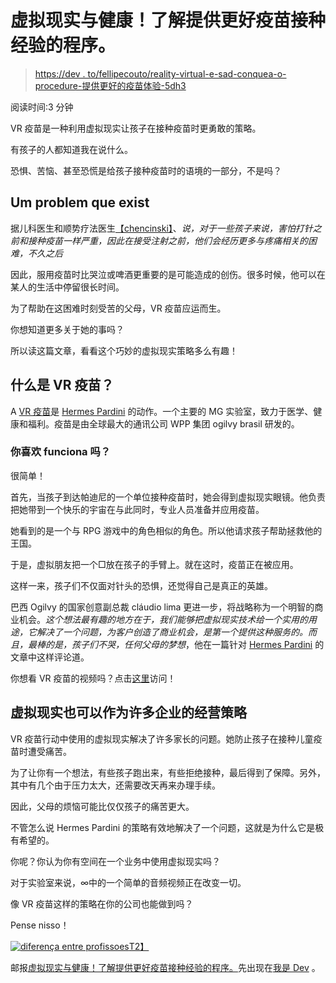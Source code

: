 # 虚拟现实与健康！了解提供更好疫苗接种经验的程序。

> [https://dev . to/fellipecouto/reality-virtual-e-sad-conquea-o-procedure-提供更好的疫苗体验-5dh3](https://dev.to/fellipecouto/realidade-virtual-e-sade-conhea-o-procedimento-que-oferece-melhor-experincia-na-vacinao-5dh3)

阅读时间:3 分钟

VR 疫苗是一种利用虚拟现实让孩子在接种疫苗时更勇敢的策略。

有孩子的人都知道我在说什么。

恐惧、苦恼、甚至恐慌是给孩子接种疫苗时的语境的一部分，不是吗？

## **Um problem que exist**

据儿科医生和顺势疗法医生[【chencinski】](////www.doutormoises.com.br/institucional/quem-somos.aspx)、*说，对于一些孩子来说，害怕打针之前和接种疫苗一样严重，因此在接受注射之前，他们会经历更多与疼痛相关的困难，不久之后*

因此，服用疫苗时比哭泣或啤酒更重要的是可能造成的创伤。很多时候，他可以在某人的生活中停留很长时间。

为了帮助在这困难时刻受苦的父母，VR 疫苗应运而生。

你想知道更多关于她的事吗？

所以读这篇文章，看看这个巧妙的虚拟现实策略多么有趣！

## **什么是 VR 疫苗？**

A [VR 疫苗](////www.ogilvy.com.br/cases/vr-vacina)是 [Hermes Pardini](////www3.hermespardini.com.br/pagina/1959/home.aspx) 的动作。一个主要的 MG 实验室，致力于医学、健康和福利。疫苗是由全球最大的通讯公司 WPP 集团 ogilvy brasil 研发的。

### **你喜欢 funciona 吗？**

很简单！

首先，当孩子到达帕迪尼的一个单位接种疫苗时，她会得到虚拟现实眼镜。他负责把她带到一个快乐的宇宙在与此同时，专业人员准备并应用疫苗。

她看到的是一个与 RPG 游戏中的角色相似的角色。所以他请求孩子帮助拯救他的王国。

于是，虚拟朋友把一个□放在孩子的手臂上。就在这时，疫苗正在被应用。

这样一来，孩子们不仅面对针头的恐惧，还觉得自己是真正的英雄。

巴西 Ogilvy 的国家创意副总裁 cláudio lima 更进一步，将战略称为一个明智的商业机会。*这个想法最有趣的地方在于，我们能够把虚拟现实技术给一个实用的用途，它解决了一个问题，为客户创造了商业机会，是第一个提供这种服务的。而且，最棒的是，孩子们不哭，任何父母的梦想*，他在一篇针对 [Hermes Pardini](////www3.hermespardini.com.br/pagina/2179/realidade-virtual-transforma-a-experiencia-da-vacinacao-infantil-.aspx) 的文章中这样评论道。

你想看 VR 疫苗的视频吗？点击[这里](////www.youtube.com/watch?v=P9JwAH0298w)访问！

## **虚拟现实也可以作为许多企业的经营策略**

VR 疫苗行动中使用的虚拟现实解决了许多家长的问题。她防止孩子在接种儿童疫苗时遭受痛苦。

为了让你有一个想法，有些孩子跑出来，有些拒绝接种，最后得到了保障。另外，其中有几个由于压力太大，还需要改天再来办理手续。

因此，父母的烦恼可能比仅仅孩子的痛苦更大。

不管怎么说 Hermes Pardini 的策略有效地解决了一个问题，这就是为什么它是极有希望的。

你呢？你认为你有空间在一个业务中使用虚拟现实吗？

对于实验室来说，∞中的一个简单的音频视频正在改变一切。

像 VR 疫苗这样的策略在你的公司也能做到吗？

Pense nisso！

[![diferença entre profissoes](../Images/42e31de94f11416f2e66f07d73e1995f.png)T2】](////vulpi.com.br/)

邮报[虚拟现实与健康！了解提供更好疫苗接种经验的程序。](////eusoudev.com.br/realidade-virtual-na-saude/)先出现在[我是 Dev](////eusoudev.com.br) 。